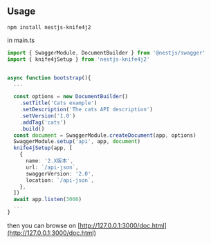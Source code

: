 ## Usage

```shell
npm install nestjs-knife4j2
```

in main.ts

```typescript
import { SwaggerModule, DocumentBuilder } from '@nestjs/swagger'
import { knife4jSetup } from 'nestjs-knife4j2'


async function bootstrap(){
  ...

  const options = new DocumentBuilder()
    .setTitle('Cats example')
    .setDescription('The cats API description')
    .setVersion('1.0')
    .addTag('cats')
    .build()
  const document = SwaggerModule.createDocument(app, options)
  SwaggerModule.setup('api', app, document)
  knife4jSetup(app, [
    {
      name: '2.X版本',
      url: `/api-json`,
      swaggerVersion: '2.0',
      location: `/api-json`,
    },
  ])
  await app.listen(3000)
  ...
}

```

then you can browse on [http://127.0.0.1:3000/doc.html](http://127.0.0.1:3000/doc.html)
